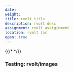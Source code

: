 ```yaml
---
date: 
weight: 
title: rvolt title
description: rvolt desc
assignment: rvolt assiginment
location: rvolt loc
open: true
---
```

{{/* <flickity src="https://inspiredlabs.co.uk/images/3si-sales.jpg" title="3Si marketing content" selectCell="flkty.selectCell( value, isWrapped, isInstant )" > */}}

### Testing: rvolt/images
